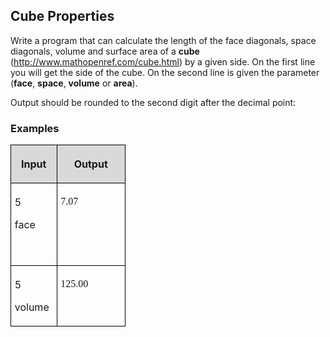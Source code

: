 <H2 CLASS="western">Cube Properties</H2>
  
<P STYLE="margin-top: 0.06in">Write a program that can calculate the
length of the face diagonals, space diagonals, volume and surface
area of a <B>cube</B> (<A HREF="http://www.mathopenref.com/cube.html">http://www.mathopenref.com/cube.html</A>)
by a given side. On the first line you will get the side of the cube.
On the second line is given the parameter (<B>face</B>, <B>space</B>,
<B>volume</B> or <B>area</B>).</P>
<P STYLE="margin-top: 0.06in">Output should be rounded to the second
digit after the decimal point:</P>
<H3 CLASS="western">Examples</H3>
<TABLE WIDTH=176 CELLPADDING=4 CELLSPACING=0>
	<COL WIDTH=61>
	<COL WIDTH=97>
	<TR VALIGN=TOP>
		<TD WIDTH=61 BGCOLOR="#d9d9d9" STYLE="border: 1px solid #00000a; padding-top: 0.04in; padding-bottom: 0.04in; padding-left: 0.06in; padding-right: 0.06in">
			<P ALIGN=CENTER><B>Input</B></P>
		</TD>
		<TD WIDTH=97 BGCOLOR="#d9d9d9" STYLE="border: 1px solid #00000a; padding-top: 0.04in; padding-bottom: 0.04in; padding-left: 0.06in; padding-right: 0.06in">
			<P ALIGN=CENTER><B>Output</B></P>
		</TD>
	</TR>
	<TR VALIGN=TOP>
		<TD WIDTH=61 STYLE="border: 1px solid #00000a; padding-top: 0.04in; padding-bottom: 0.04in; padding-left: 0.06in; padding-right: 0.06in">
			<P STYLE="margin-bottom: 0in">5</P>
			<P STYLE="margin-bottom: 0in">face</P>
			<P><BR>
			</P>
		</TD>
		<TD WIDTH=97 STYLE="border: 1px solid #00000a; padding-top: 0.04in; padding-bottom: 0.04in; padding-left: 0.06in; padding-right: 0.06in">
			<P><FONT FACE="Consolas, serif">7.07</FONT></P>
		</TD>
	</TR>
	<TR VALIGN=TOP>
		<TD WIDTH=61 STYLE="border: 1px solid #00000a; padding-top: 0.04in; padding-bottom: 0.04in; padding-left: 0.06in; padding-right: 0.06in">
			<P STYLE="margin-bottom: 0in">5</P>
			<P>volume</P>
		</TD>
		<TD WIDTH=97 STYLE="border: 1px solid #00000a; padding-top: 0.04in; padding-bottom: 0.04in; padding-left: 0.06in; padding-right: 0.06in">
			<P><FONT FACE="Consolas, serif">125.00</FONT></P>
		</TD>
	</TR>
</TABLE>